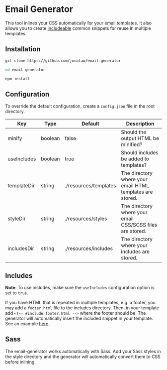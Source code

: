 # Email Generator

This tool inlines your CSS automatically for your email templates. It also allows you to create [includeable](#includes) common snippets for reuse in multiple templates.

## Installation
```bash
git clone https://github.com/jonataw/email-generator

cd email-generator

npm install
```

## Configuration

To override the default configuration, create a `config.json` file in the root directory.

| Key         | Type    | Default               | Description                                               |
|-------------|---------|-----------------------|-----------------------------------------------------------|
| minify      | boolean | false                 | Should the output HTML be minified?                       |
| useIncludes | boolean | true                  | Should includes be added to templates?                    |
| templateDir | string  | ./resources/templates | The directory where your email HTML templates are stored. |
| styleDir    | string  | ./resources/styles    | The directory where your email CSS/SCSS files are stored. |
| includesDir | string  | ./resources/includes  | The directory where your includes are stored.             |

## Includes

**Note**: To use includes, make sure the `useIncludes` configuration option is set to `true`.

If you have HTML that is repeated in multiple templates, e.g. a footer, you may add a `footer.html` file to the includes directory. Then, in your template add `<!-- #include footer.html -->` where the footer should be. The generator will automatically insert the included snippet in your template. See an example [here](https://github.com/jonataw/email-generator/blob/master/resources/templates/includes-example.html).

## Sass

The email-generator works automatically with Sass. Add your Sass styles in the style directory and the generator will automatically convert them to CSS before inlining.
